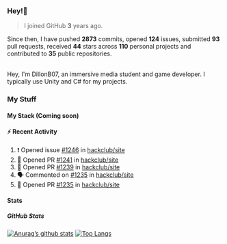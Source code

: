 ### Hey!👋
<!-- [![Banner](banner.png)](https://dillonb07.is-a.dev) -->


> I joined GitHub **3** years ago.

Since then, I have pushed **2873** commits, opened **124** issues, submitted **93** pull requests, received **44** stars across **110** personal projects and contributed to **35** public repositories.

<br>
Hey, I'm DillonB07, an immersive media student and game developer. I typically use Unity and C# for my projects.

<br>

### My Stuff

#### My Stack (Coming soon)

#### :zap: Recent Activity

<!--START_SECTION:activity-->
1. ❗ Opened issue [#1246](https://github.com/hackclub/site/issues/1246) in [hackclub/site](https://github.com/hackclub/site)
2. 💪 Opened PR [#1241](https://github.com/hackclub/site/pull/1241) in [hackclub/site](https://github.com/hackclub/site)
3. 💪 Opened PR [#1239](https://github.com/hackclub/site/pull/1239) in [hackclub/site](https://github.com/hackclub/site)
4. 🗣 Commented on [#1235](https://github.com/hackclub/site/pull/1235#issuecomment-2173921121) in [hackclub/site](https://github.com/hackclub/site)
5. 💪 Opened PR [#1235](https://github.com/hackclub/site/pull/1235) in [hackclub/site](https://github.com/hackclub/site)
<!--END_SECTION:activity-->

#### Stats

##### GitHub Stats
[![Anurag’s github stats](https://github-readme-stats.vercel.app/api?username=dillonb07&show_icons=true&theme=radical)](https://github.com/dillonb07)
[![Top Langs](https://github-readme-stats.vercel.app/api/top-langs/?username=dillonb07&layout=compact&theme=radical)](https://github.com/dillonb07)
